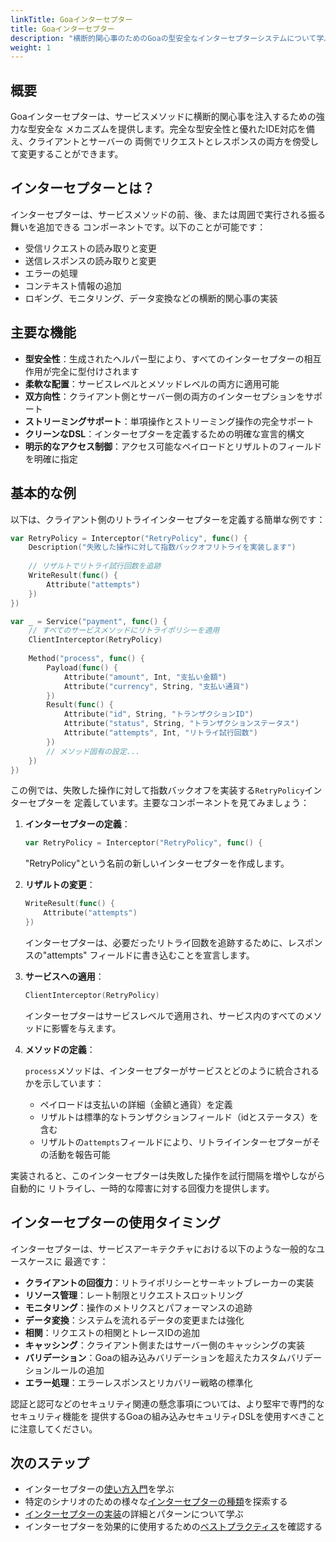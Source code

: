 ```yaml
---
linkTitle: Goaインターセプター
title: Goaインターセプター
description: "横断的関心事のためのGoaの型安全なインターセプターシステムについて学ぶ"
weight: 1
---
```


## 概要

Goaインターセプターは、サービスメソッドに横断的関心事を注入するための強力な型安全な
メカニズムを提供します。完全な型安全性と優れたIDE対応を備え、クライアントとサーバーの
両側でリクエストとレスポンスの両方を傍受して変更することができます。

## インターセプターとは？

インターセプターは、サービスメソッドの前、後、または周囲で実行される振る舞いを追加できる
コンポーネントです。以下のことが可能です：

- 受信リクエストの読み取りと変更
- 送信レスポンスの読み取りと変更
- エラーの処理
- コンテキスト情報の追加
- ロギング、モニタリング、データ変換などの横断的関心事の実装

## 主要な機能

- **型安全性**：生成されたヘルパー型により、すべてのインターセプターの相互作用が完全に型付けされます
- **柔軟な配置**：サービスレベルとメソッドレベルの両方に適用可能
- **双方向性**：クライアント側とサーバー側の両方のインターセプションをサポート
- **ストリーミングサポート**：単項操作とストリーミング操作の完全サポート
- **クリーンなDSL**：インターセプターを定義するための明確な宣言的構文
- **明示的なアクセス制御**：アクセス可能なペイロードとリザルトのフィールドを明確に指定

## 基本的な例

以下は、クライアント側のリトライインターセプターを定義する簡単な例です：

```go
var RetryPolicy = Interceptor("RetryPolicy", func() {
    Description("失敗した操作に対して指数バックオフリトライを実装します")
    
    // リザルトでリトライ試行回数を追跡
    WriteResult(func() {
        Attribute("attempts")
    })
})

var _ = Service("payment", func() {
    // すべてのサービスメソッドにリトライポリシーを適用
    ClientInterceptor(RetryPolicy)
    
    Method("process", func() {
        Payload(func() {
            Attribute("amount", Int, "支払い金額")
            Attribute("currency", String, "支払い通貨")
        })
        Result(func() {
            Attribute("id", String, "トランザクションID")
            Attribute("status", String, "トランザクションステータス")
            Attribute("attempts", Int, "リトライ試行回数")
        })
        // メソッド固有の設定...
    })
})
```

この例では、失敗した操作に対して指数バックオフを実装する`RetryPolicy`インターセプターを
定義しています。主要なコンポーネントを見てみましょう：

1. **インターセプターの定義**：

   ```go
   var RetryPolicy = Interceptor("RetryPolicy", func() {
   ```

   "RetryPolicy"という名前の新しいインターセプターを作成します。

2. **リザルトの変更**：

   ```go
   WriteResult(func() {
       Attribute("attempts")
   })
   ```

   インターセプターは、必要だったリトライ回数を追跡するために、レスポンスの"attempts"
   フィールドに書き込むことを宣言します。

3. **サービスへの適用**：

   ```go
   ClientInterceptor(RetryPolicy)
   ```

   インターセプターはサービスレベルで適用され、サービス内のすべてのメソッドに影響を与えます。

4. **メソッドの定義**：

   `process`メソッドは、インターセプターがサービスとどのように統合されるかを示しています：
   - ペイロードは支払いの詳細（金額と通貨）を定義
   - リザルトは標準的なトランザクションフィールド（idとステータス）を含む
   - リザルトの`attempts`フィールドにより、リトライインターセプターがその活動を報告可能

実装されると、このインターセプターは失敗した操作を試行間隔を増やしながら自動的に
リトライし、一時的な障害に対する回復力を提供します。

## インターセプターの使用タイミング

インターセプターは、サービスアーキテクチャにおける以下のような一般的なユースケースに
最適です：

- **クライアントの回復力**：リトライポリシーとサーキットブレーカーの実装
- **リソース管理**：レート制限とリクエストスロットリング
- **モニタリング**：操作のメトリクスとパフォーマンスの追跡
- **データ変換**：システムを流れるデータの変更または強化
- **相関**：リクエストの相関とトレースIDの追加
- **キャッシング**：クライアント側またはサーバー側のキャッシングの実装
- **バリデーション**：Goaの組み込みバリデーションを超えたカスタムバリデーションルールの追加
- **エラー処理**：エラーレスポンスとリカバリー戦略の標準化

認証と認可などのセキュリティ関連の懸念事項については、より堅牢で専門的なセキュリティ機能を
提供するGoaの組み込みセキュリティDSLを使用すべきことに注意してください。

## 次のステップ

- インターセプターの[使い方入門](1-getting-started)を学ぶ
- 特定のシナリオのための様々な[インターセプターの種類](2-interceptor-types)を探索する
- [インターセプターの実装](3-interceptor-implementation)の詳細とパターンについて学ぶ
- インターセプターを効果的に使用するための[ベストプラクティス](4-best-practices)を確認する 
